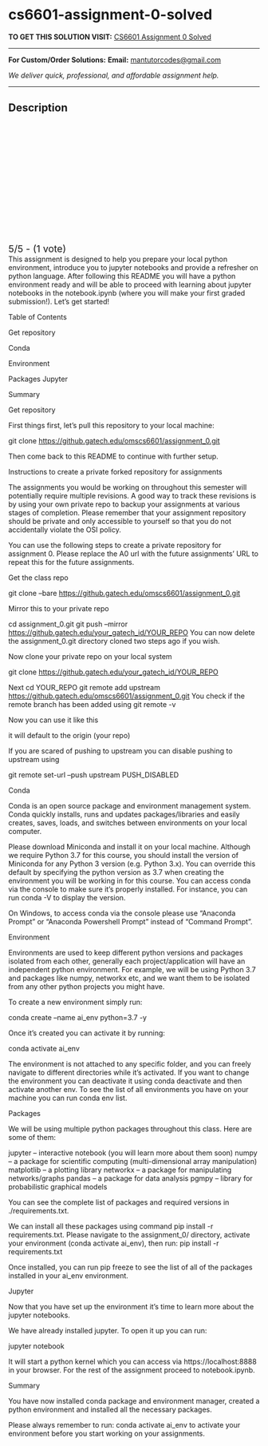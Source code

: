 # cs6601-assignment-0-solved
**TO GET THIS SOLUTION VISIT:** [CS6601 Assignment 0 Solved](https://mantutor.com/product/cs6601-assignment-0-python-jupyter-gradescope-solved/)


---

**For Custom/Order Solutions:** **Email:** mantutorcodes@gmail.com  

*We deliver quick, professional, and affordable assignment help.*

---

<h2>Description</h2>



<div class="kk-star-ratings kksr-auto kksr-align-center kksr-valign-top kksr-disabled" data-payload="{&quot;align&quot;:&quot;center&quot;,&quot;id&quot;:&quot;112752&quot;,&quot;readonly&quot;:&quot;1&quot;,&quot;slug&quot;:&quot;default&quot;,&quot;valign&quot;:&quot;top&quot;,&quot;ignore&quot;:&quot;&quot;,&quot;reference&quot;:&quot;auto&quot;,&quot;class&quot;:&quot;&quot;,&quot;count&quot;:&quot;1&quot;,&quot;legendonly&quot;:&quot;&quot;,&quot;score&quot;:&quot;5&quot;,&quot;starsonly&quot;:&quot;&quot;,&quot;best&quot;:&quot;5&quot;,&quot;gap&quot;:&quot;4&quot;,&quot;greet&quot;:&quot;Rate this product&quot;,&quot;legend&quot;:&quot;5\/5 - (1 vote)&quot;,&quot;size&quot;:&quot;24&quot;,&quot;title&quot;:&quot;CS6601 Assignment 0  Solved&quot;,&quot;width&quot;:&quot;138&quot;,&quot;_legend&quot;:&quot;{score}\/{best} - ({count} {votes})&quot;,&quot;font_factor&quot;:&quot;1.25&quot;}">

<div class="kksr-stars">

<div class="kksr-stars-inactive">
            <div class="kksr-star" data-star="1" style="padding-right: 4px">


<div class="kksr-icon" style="width: 24px; height: 24px;"></div>
        </div>
            <div class="kksr-star" data-star="2" style="padding-right: 4px">


<div class="kksr-icon" style="width: 24px; height: 24px;"></div>
        </div>
            <div class="kksr-star" data-star="3" style="padding-right: 4px">


<div class="kksr-icon" style="width: 24px; height: 24px;"></div>
        </div>
            <div class="kksr-star" data-star="4" style="padding-right: 4px">


<div class="kksr-icon" style="width: 24px; height: 24px;"></div>
        </div>
            <div class="kksr-star" data-star="5" style="padding-right: 4px">


<div class="kksr-icon" style="width: 24px; height: 24px;"></div>
        </div>
    </div>

<div class="kksr-stars-active" style="width: 138px;">
            <div class="kksr-star" style="padding-right: 4px">


<div class="kksr-icon" style="width: 24px; height: 24px;"></div>
        </div>
            <div class="kksr-star" style="padding-right: 4px">


<div class="kksr-icon" style="width: 24px; height: 24px;"></div>
        </div>
            <div class="kksr-star" style="padding-right: 4px">


<div class="kksr-icon" style="width: 24px; height: 24px;"></div>
        </div>
            <div class="kksr-star" style="padding-right: 4px">


<div class="kksr-icon" style="width: 24px; height: 24px;"></div>
        </div>
            <div class="kksr-star" style="padding-right: 4px">


<div class="kksr-icon" style="width: 24px; height: 24px;"></div>
        </div>
    </div>
</div>


<div class="kksr-legend" style="font-size: 19.2px;">
            5/5 - (1 vote)    </div>
    </div>
This assignment is designed to help you prepare your local python environment, introduce you to jupyter notebooks and provide a refresher on python language. After following this README you will have a python environment ready and will be able to proceed with learning about jupyter notebooks in the notebook.ipynb (where you will make your first graded submission!). Let’s get started!

Table of Contents

Get repository

Conda

Environment

Packages Jupyter

Summary

Get repository

First things first, let’s pull this repository to your local machine:

git clone https://github.gatech.edu/omscs6601/assignment_0.git

Then come back to this README to continue with further setup.

Instructions to create a private forked repository for assignments

The assignments you would be working on throughout this semester will potentially require multiple revisions. A good way to track these revisions is by using your own private repo to backup your assignments at various stages of completion. Please remember that your assignment repository should be private and only accessible to yourself so that you do not accidentally violate the OSI policy.

You can use the following steps to create a private repository for assignment 0. Please replace the A0 url with the future assignments’ URL to repeat this for the future assignments.

Get the class repo

git clone –bare https://github.gatech.edu/omscs6601/assignment_0.git

Mirror this to your private repo

cd assignment_0.git git push –mirror https://github.gatech.edu/your_gatech_id/YOUR_REPO You can now delete the assignment_0.git directory cloned two steps ago if you wish.

Now clone your private repo on your local system

git clone https://github.gatech.edu/your_gatech_id/YOUR_REPO

Next cd YOUR_REPO git remote add upstream https://github.gatech.edu/omscs6601/assignment_0.git You check if the remote branch has been added using git remote -v

Now you can use it like this

it will default to the origin (your repo)

If you are scared of pushing to upstream you can disable pushing to upstream using

git remote set-url –push upstream PUSH_DISABLED

Conda

Conda is an open source package and environment management system. Conda quickly installs, runs and updates packages/libraries and easily creates, saves, loads, and switches between environments on your local computer.

Please download Miniconda and install it on your local machine. Although we require Python 3.7 for this course, you should install the version of Miniconda for any Python 3 version (e.g. Python 3.x). You can override this default by specifying the python version as 3.7 when creating the environment you will be working in for this course. You can access conda via the console to make sure it’s properly installed. For instance, you can run conda -V to display the version.

On Windows, to access conda via the console please use “Anaconda Prompt” or “Anaconda Powershell Prompt” instead of “Command Prompt”.

Environment

Environments are used to keep different python versions and packages isolated from each other, generally each project/application will have an independent python environment. For example, we will be using Python 3.7 and packages like numpy, networkx etc, and we want them to be isolated from any other python projects you might have.

To create a new environment simply run:

conda create –name ai_env python=3.7 -y

Once it’s created you can activate it by running:

conda activate ai_env

The environment is not attached to any specific folder, and you can freely navigate to different directories while it’s activated. If you want to change the environment you can deactivate it using conda deactivate and then activate another env. To see the list of all environments you have on your machine you can run conda env list.

Packages

We will be using multiple python packages throughout this class. Here are some of them:

jupyter – interactive notebook (you will learn more about them soon) numpy – a package for scientific computing (multi-dimensional array manipulation) matplotlib – a plotting library networkx – a package for manipulating networks/graphs pandas – a package for data analysis pgmpy – library for probabilistic graphical models

You can see the complete list of packages and required versions in ./requirements.txt.

We can install all these packages using command pip install -r requirements.txt. Please navigate to the assignment_0/ directory, activate your environment (conda activate ai_env), then run: pip install -r requirements.txt

Once installed, you can run pip freeze to see the list of all of the packages installed in your ai_env environment.

Jupyter

Now that you have set up the environment it’s time to learn more about the jupyter notebooks.

We have already installed jupyter. To open it up you can run:

jupyter notebook

It will start a python kernel which you can access via https://localhost:8888 in your browser. For the rest of the assignment proceed to notebook.ipynb.

Summary

You have now installed conda package and environment manager, created a python environment and installed all the necessary packages.

Please always remember to run: conda activate ai_env to activate your environment before you start working on your assignments.
